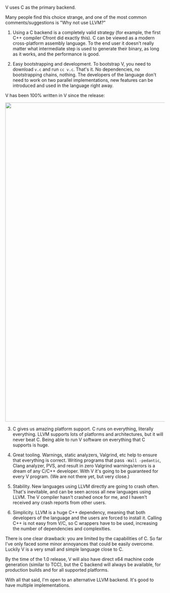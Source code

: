 V uses C as the primary backend. 

Many people find this choice strange, and one of the most common comments/suggestions is "Why not use LLVM?"

1. Using a C backend is a completely valid strategy (for example, the first C++ compiler Cfront did exactly this). C can be viewed as a modern cross-platform assembly language.
To the end user it doesn't really matter what intermediate step is used to generate their binary, as long as it works, and the performance is good. 

2. Easy bootstrapping and development. To bootstrap V, you need to download `v.c` and run `cc v.c`. That's it. No dependencies, no bootstrapping chains, nothing. The developers of the language don't need to work on two parallel implementations, new features can be introduced and used in the language right away.

V has been 100% written in V since the release:

<img width="1004" src="https://user-images.githubusercontent.com/687996/69198808-15876600-0b47-11ea-96f9-1bab32b8415f.png">



3. C gives us amazing platform support. C runs on everything, literally everything. LLVM supports lots of platforms and architectures, but it will never beat C. Being able to run V software on everything that C supports is huge.

4. Great tooling. Warnings, static analyzers, Valgrind, etc help to ensure that everything is correct. Writing programs that pass `-Wall -pedantic`, Clang analyzer, PVS, and result in zero Valgrind warnings/errors is a dream of any C/C++ developer. With V it's going to be guaranteed for every V program. (We are not there yet, but very close.)

5. Stability. New languages using LLVM directly are going to crash often. That's inevitable, and can be seen across all new languages using LLVM. The V compiler hasn't crashed once for me, and I haven't received any crash reports from other users.

6. Simplicity. LLVM is a huge C++ dependency, meaning that both developers of the language and the users are forced to install it. Calling C++ is not easy from V/C, so C wrappers have to be used, increasing the number of dependencies and complexities.

There is one clear drawback: you are limited by the capabilities of C. So far I've only faced some minor annoyances that could be easily overcome. Luckily V is a very small and simple language close to C.

By the time of the 1.0 release, V will also have direct x64 machine code generation (similar to TCC), but the C backend will always be available, for production builds and for all supported platforms.

With all that said, I'm open to an alternative LLVM backend. It's good to have multiple implementations.
